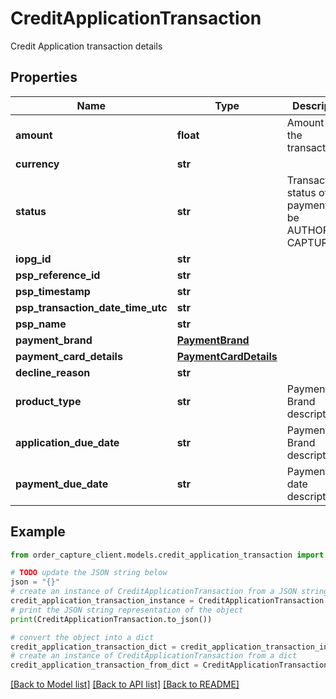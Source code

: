 # CreditApplicationTransaction

Credit Application transaction details

## Properties

Name | Type | Description | Notes
------------ | ------------- | ------------- | -------------
**amount** | **float** | Amount for the transaction | [optional] 
**currency** | **str** |  | [optional] 
**status** | **str** |  Transaction status of the payment , can be AUTHORIZED, CAPTURED  | [optional] 
**iopg_id** | **str** |  | [optional] 
**psp_reference_id** | **str** |  | [optional] 
**psp_timestamp** | **str** |  | [optional] 
**psp_transaction_date_time_utc** | **str** |  | [optional] 
**psp_name** | **str** |  | [optional] 
**payment_brand** | [**PaymentBrand**](PaymentBrand.md) |  | [optional] 
**payment_card_details** | [**PaymentCardDetails**](PaymentCardDetails.md) |  | [optional] 
**decline_reason** | **str** |  | [optional] 
**product_type** | **str** |  Payment Brand description | [optional] 
**application_due_date** | **str** |  Payment Brand description | [optional] 
**payment_due_date** | **str** |  Payment Due date description | [optional] 

## Example

```python
from order_capture_client.models.credit_application_transaction import CreditApplicationTransaction

# TODO update the JSON string below
json = "{}"
# create an instance of CreditApplicationTransaction from a JSON string
credit_application_transaction_instance = CreditApplicationTransaction.from_json(json)
# print the JSON string representation of the object
print(CreditApplicationTransaction.to_json())

# convert the object into a dict
credit_application_transaction_dict = credit_application_transaction_instance.to_dict()
# create an instance of CreditApplicationTransaction from a dict
credit_application_transaction_from_dict = CreditApplicationTransaction.from_dict(credit_application_transaction_dict)
```
[[Back to Model list]](../README.md#documentation-for-models) [[Back to API list]](../README.md#documentation-for-api-endpoints) [[Back to README]](../README.md)


